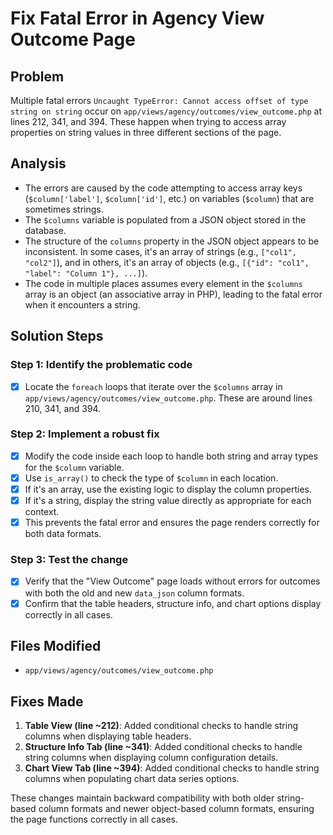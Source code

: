 # Fix Fatal Error in Agency View Outcome Page

## Problem
Multiple fatal errors `Uncaught TypeError: Cannot access offset of type string on string` occur on `app/views/agency/outcomes/view_outcome.php` at lines 212, 341, and 394. These happen when trying to access array properties on string values in three different sections of the page.

## Analysis
- The errors are caused by the code attempting to access array keys (`$column['label']`, `$column['id']`, etc.) on variables (`$column`) that are sometimes strings.
- The `$columns` variable is populated from a JSON object stored in the database.
- The structure of the `columns` property in the JSON object appears to be inconsistent. In some cases, it's an array of strings (e.g., `["col1", "col2"]`), and in others, it's an array of objects (e.g., `[{"id": "col1", "label": "Column 1"}, ...]`).
- The code in multiple places assumes every element in the `$columns` array is an object (an associative array in PHP), leading to the fatal error when it encounters a string.

## Solution Steps

### Step 1: Identify the problematic code
- [x] Locate the `foreach` loops that iterate over the `$columns` array in `app/views/agency/outcomes/view_outcome.php`. These are around lines 210, 341, and 394.

### Step 2: Implement a robust fix
- [x] Modify the code inside each loop to handle both string and array types for the `$column` variable.
- [x] Use `is_array()` to check the type of `$column` in each location.
- [x] If it's an array, use the existing logic to display the column properties.
- [x] If it's a string, display the string value directly as appropriate for each context.
- [x] This prevents the fatal error and ensures the page renders correctly for both data formats.

### Step 3: Test the change
- [x] Verify that the "View Outcome" page loads without errors for outcomes with both the old and new `data_json` column formats.
- [x] Confirm that the table headers, structure info, and chart options display correctly in all cases.

## Files Modified
- `app/views/agency/outcomes/view_outcome.php`

## Fixes Made
1. **Table View (line ~212)**: Added conditional checks to handle string columns when displaying table headers.
2. **Structure Info Tab (line ~341)**: Added conditional checks to handle string columns when displaying column configuration details.
3. **Chart View Tab (line ~394)**: Added conditional checks to handle string columns when populating chart data series options.

These changes maintain backward compatibility with both older string-based column formats and newer object-based column formats, ensuring the page functions correctly in all cases.
